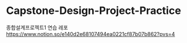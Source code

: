 # Capstone-Design-Project-Practice
종합설계프로젝트1 연습 레포
https://www.notion.so/e140d2e68107494ea0221cf87b07b862?pvs=4